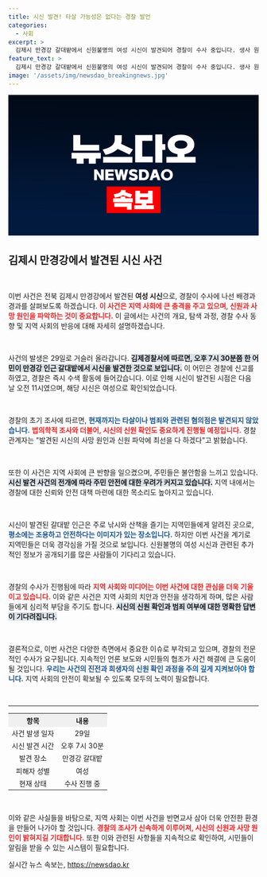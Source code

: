 ```yaml
---
title: 시신 발견! 타살 가능성은 없다는 경찰 발언
categories:
  - 사회
excerpt: >
  김제시 만경강 갈대밭에서 신원불명의 여성 시신이 발견되어 경찰이 수사 중입니다. 생사 원인 및 신원 확인에 주목하며 사건의 진상은 무엇일까요? 클릭해 자세한 소식을 확인하세요!
feature_text: >
  김제시 만경강 갈대밭에서 신원불명의 여성 시신이 발견되어 경찰이 수사 중입니다. 생사 원인 및 신원 확인에 주목하며 사건의 진상은 무엇일까요? 클릭해 자세한 소식을 확인하세요!
image: '/assets/img/newsdao_breakingnews.jpg'
---
```


<p><img src="/assets/img/newsdao_breakingnews.jpg" alt="firstkoreanews 속보" /></p>

<h2 data-ke-size="size26">김제시 만경강에서 발견된 시신 사건</h2>

<p data-ke-size="size16">&nbsp;</p>

<p>이번 사건은 전북 김제시 만경강에서 발견된 <b>여성 시신</b>으로, 경찰이 수사에 나선 배경과 경과를 살펴보도록 하겠습니다. <b><span style="color: #ee2323;">이 사건은 지역 사회에 큰 충격을 주고 있으며, 신원과 사망 원인을 파악하는 것이 중요합니다.</span></b> 이 글에서는 사건의 개요, 탐색 과정, 경찰 수사 동향 및 지역 사회의 반응에 대해 자세히 설명하겠습니다.</p>

<p data-ke-size="size16">&nbsp;</p>

<p>사건의 발생은 29일로 거슬러 올라갑니다. <b><span style="background-color: #21538527;">김제경찰서에 따르면, 오후 7시 30분쯤 한 어민이 만경강 인근 갈대밭에서 시신을 발견한 것으로 보입니다.</span></b>  이 어민은 경찰에 신고를 하였고, 경찰은 즉시 수색 활동에 들어갔습니다. 이로 인해 시신이 발견된 시점은 다음 날 오전 11시였으며, 해당 시신은 여성으로 확인되었습니다.</p>

<p data-ke-size="size16">&nbsp;</p>

<p>경찰의 초기 조사에 따르면, <b><span style="color: #1a5490;">현재까지는 타살이나 범죄와 관련된 혐의점은 발견되지 않았습니다.</span></b> <b><span style="color: #ee2323;">법의학적 조사와 더불어, 시신의 신원 확인도 중요하게 진행될 예정입니다.</span></b> 경찰 관계자는 "발견된 시신의 사망 원인과 신원 파악에 최선을 다 하겠다"고 밝혔습니다.</p>

<p data-ke-size="size16">&nbsp;</p>

<p>또한 이 사건은 지역 사회에 큰 반향을 일으켰으며, 주민들은 불안함을 느끼고 있습니다. <b><span style="background-color: #21538527;">시신 발견 사건의 전개에 따라 주민 안전에 대한 우려가 커지고 있습니다.</span></b> 지역 내에서는 경찰에 대한 신뢰와 안전 대책 마련에 대한 목소리도 높아지고 있습니다. </p>

<p data-ke-size="size16">&nbsp;</p>

<p>시신이 발견된 갈대밭 인근은 주로 낚시와 산책을 즐기는 지역민들에게 알려진 곳으로, <b><span style="color: #1a5490;">평소에는 조용하고 안전하다는 이미지가 있는 장소입니다.</span></b>  하지만 이번 사건을 계기로 지역민들은 더욱 경각심을 가질 것으로 보입니다. 신원불명의 여성 시신과 관련된 추가적인 정보가 공개되기를 많은 사람들이 기다리고 있습니다.</p>

<p data-ke-size="size16">&nbsp;</p>

<p>경찰의 수사가 진행됨에 따라 <b><span style="color: #ee2323;">지역 사회와 미디어는 이번 사건에 대한 관심을 더욱 기울이고 있습니다.</span></b> 이와 같은 사건은 지역 사회의 치안과 안전을 생각하게 하며, 많은 사람들에게 심리적 부담을 주기도 합니다. <b><span style="background-color: #21538527;">시신의 신원 확인과 범죄 여부에 대한 명확한 답변이 기다려집니다.</span></b> </p>

<p data-ke-size="size16">&nbsp;</p>

<p>결론적으로, 이번 사건은 다양한 측면에서 중요한 이슈로 부각되고 있으며, 경찰의 전문적인 수사가 요구됩니다. 지속적인 언론 보도와 시민들의 협조가 사건 해결에 큰 도움이 될 것입니다. <b><span style="color: #1a5490;">우리는 사건의 진전과 희생자의 신원 확인 과정을 주의 깊게 지켜보아야 합니다.</span></b> 지역 사회의 안전이 확보될 수 있도록 모두의 노력이 필요합니다. </p>

<p data-ke-size="size16">&nbsp;</p>

<hr />

<table style="width: 100%; border-collapse: collapse;">
    <tr>
        <th style="background-color: #f0f0f0;">항목</th>
        <th style="background-color: #f0f0f0;">내용</th>
    </tr>
    <tr>
        <td style="text-align: center;">사건 발생 일자</td>
        <td style="text-align: center;">29일</td>
    </tr>
    <tr>
        <td style="text-align: center;">시신 발견 시간</td>
        <td style="text-align: center;">오후 7시 30분</td>
    </tr>
    <tr>
        <td style="text-align: center;">발견 장소</td>
        <td style="text-align: center;">만경강 갈대밭</td>
    </tr>
    <tr>
        <td style="text-align: center;">피해자 성별</td>
        <td style="text-align: center;">여성</td>
    </tr>
    <tr>
        <td style="text-align: center;">현재 상태</td>
        <td style="text-align: center;">수사 진행 중</td>
    </tr>
</table>

<p data-ke-size="size16">&nbsp;</p>

<p>이와 같은 사실들을 바탕으로, 지역 사회는 이번 사건을 반면교사 삼아 더욱 안전한 환경을 만들어 나가야 할 것입니다. <b><span style="color: #ee2323;">경찰의 조사가 신속하게 이루어져, 시신의 신원과 사망 원인이 밝혀지길 기대합니다.</span></b> 또한 이와 관련된 사항들을 지속적으로 확인하여, 시민들이 알림을 받을 수 있는 시스템이 필요합니다.</p>
실시간 뉴스 속보는, <a href="https://newsdao.kr" rel="dofollow">https://newsdao.kr</a>


